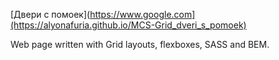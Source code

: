 [Двери с помоек](https://www.google.com](https://alyonafuria.github.io/MCS-Grid_dveri_s_pomoek)

Web page written with Grid layouts, flexboxes, SASS and BEM.
